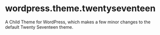 # wordpress.theme.twentyseventeen
A Child Theme for WordPress, which makes a few minor changes to the default Twenty Seventeen theme.
